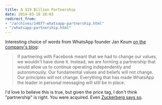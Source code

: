 ```yaml
---
title: A $19 Billion Partnership
date: 2014-03-18 18:03
redirect_from:
- "/archives/14077-whatsapp-partnership.html"
- "/whatsapp-partnership.html"
---
```



Interesting choice of words from WhatsApp founder Jan Koum [on the company's blog](http://blog.whatsapp.com/index.php/2014/03/setting-the-record-straight/): 

> If partnering with Facebook meant that we had to change our values, we wouldn't have done it. Instead, we are forming a partnership that would allow us to continue operating independently and autonomously. Our fundamental values and beliefs will not change. Our principles will not change. Everything that has made WhatsApp the leader in personal messaging will still be in place. 

I'd love to believe this is true, but given the price tag, I don't think "partnership" is right. You were acquired. Even [Zuckerberg says so](https://www.facebook.com/zuck/posts/10101272463589561). 
